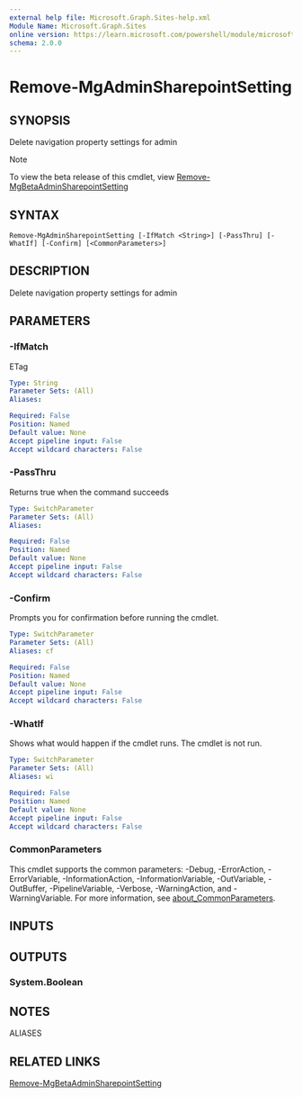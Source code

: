 ```yaml
---
external help file: Microsoft.Graph.Sites-help.xml
Module Name: Microsoft.Graph.Sites
online version: https://learn.microsoft.com/powershell/module/microsoft.graph.sites/remove-mgadminsharepointsetting
schema: 2.0.0
---
```


# Remove-MgAdminSharepointSetting

## SYNOPSIS
Delete navigation property settings for admin

> [!NOTE]
> To view the beta release of this cmdlet, view [Remove-MgBetaAdminSharepointSetting](/powershell/module/Microsoft.Graph.Beta.Applications/Remove-MgBetaAdminSharepointSetting?view=graph-powershell-beta)

## SYNTAX

```
Remove-MgAdminSharepointSetting [-IfMatch <String>] [-PassThru] [-WhatIf] [-Confirm] [<CommonParameters>]
```

## DESCRIPTION
Delete navigation property settings for admin

## PARAMETERS

### -IfMatch
ETag

```yaml
Type: String
Parameter Sets: (All)
Aliases:

Required: False
Position: Named
Default value: None
Accept pipeline input: False
Accept wildcard characters: False
```

### -PassThru
Returns true when the command succeeds

```yaml
Type: SwitchParameter
Parameter Sets: (All)
Aliases:

Required: False
Position: Named
Default value: None
Accept pipeline input: False
Accept wildcard characters: False
```

### -Confirm
Prompts you for confirmation before running the cmdlet.

```yaml
Type: SwitchParameter
Parameter Sets: (All)
Aliases: cf

Required: False
Position: Named
Default value: None
Accept pipeline input: False
Accept wildcard characters: False
```

### -WhatIf
Shows what would happen if the cmdlet runs.
The cmdlet is not run.

```yaml
Type: SwitchParameter
Parameter Sets: (All)
Aliases: wi

Required: False
Position: Named
Default value: None
Accept pipeline input: False
Accept wildcard characters: False
```

### CommonParameters
This cmdlet supports the common parameters: -Debug, -ErrorAction, -ErrorVariable, -InformationAction, -InformationVariable, -OutVariable, -OutBuffer, -PipelineVariable, -Verbose, -WarningAction, and -WarningVariable. For more information, see [about_CommonParameters](http://go.microsoft.com/fwlink/?LinkID=113216).

## INPUTS

## OUTPUTS

### System.Boolean
## NOTES

ALIASES

## RELATED LINKS
[Remove-MgBetaAdminSharepointSetting](/powershell/module/Microsoft.Graph.Beta.Applications/Remove-MgBetaAdminSharepointSetting?view=graph-powershell-beta)

